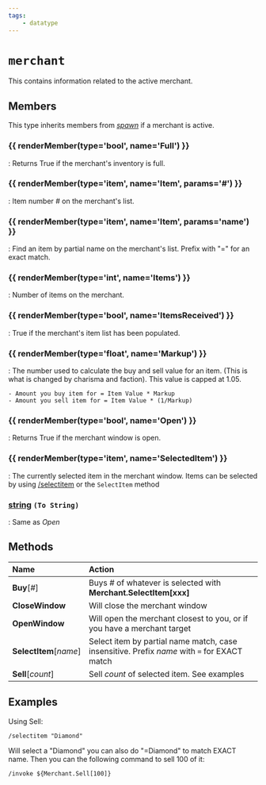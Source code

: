 ```yaml
---
tags:
    - datatype
---
```

# `merchant`

<!--dt-desc-start-->
This contains information related to the active merchant.
<!--dt-desc-end-->
## Members
<!--dt-members-start-->
This type inherits members from [_spawn_](datatype-spawn.md) if a merchant is active.

### {{ renderMember(type='bool', name='Full') }}

:   Returns True if the merchant's inventory is full.

### {{ renderMember(type='item', name='Item', params='#') }}

:   Item number _#_ on the merchant's list.

### {{ renderMember(type='item', name='Item', params='name') }}

:   Find an item by partial name on the merchant's list. Prefix with "=" for an exact match.

### {{ renderMember(type='int', name='Items') }}

:   Number of items on the merchant.

### {{ renderMember(type='bool', name='ItemsReceived') }}

:   True if the merchant's item list has been populated.

### {{ renderMember(type='float', name='Markup') }}

:   The number used to calculate the buy and sell value for an item. (This is what is changed by charisma and faction). This value is capped at 1.05.

    - Amount you buy item for = Item Value * Markup
    - Amount you sell item for = Item Value * (1/Markup)

### {{ renderMember(type='bool', name='Open') }}

:   Returns True if the merchant window is open.

### {{ renderMember(type='item', name='SelectedItem') }}

:   The currently selected item in the merchant window. Items can be selected by using [/selectitem](../commands/selectitem.md) or the `SelectItem` method

### [string][string] `(To String)`

:   Same as *Open*
<!--dt-members-end-->

## Methods

| Name | Action |
| :--- | :--- |
| **Buy**[_#_] | Buys \# of whatever is selected with **Merchant.SelectItem\[xxx]** |
| **CloseWindow** | Will close the merchant window |
| **OpenWindow** | Will open the merchant closest to you, or if you have a merchant target |
| **SelectItem**[_name_] | Select item by partial name match, case insensitive. Prefix _name_ with `=` for EXACT match |
| **Sell**[_count_] | Sell _count_ of selected item. See examples |

## Examples

Using Sell:

```
/selectitem "Diamond"
```

Will select a "Diamond" you can also do "=Diamond" to match EXACT name. Then you can the following command to sell 100 of it:

```
/invoke ${Merchant.Sell[100]}
```
<!--dt-linkrefs-start-->
[bool]: datatype-bool.md
[float]: datatype-float.md
[int]: datatype-int.md
[item]: datatype-item.md
[string]: datatype-string.md
<!--dt-linkrefs-end-->
